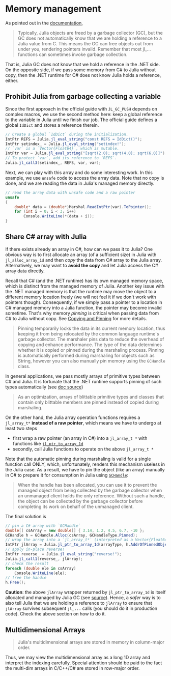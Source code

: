 ﻿# Memory management

As pointed out in the [documentation](https://docs.julialang.org/en/v1/manual/embedding/#Memory-Management), 
>Typically, Julia objects are freed by a garbage collector (GC), but the GC does not automatically know that we are holding a reference to a Julia value from C. This means the GC can free objects out from under you, rendering pointers invalid. Remember that most jl_... functions can sometimes invoke garbage collection.

That is, Julia GC does not know that we hold a reference in the .NET side. 
On the opposite side, if we pass some memory from C# to Julia without copy, then the .NET runtime for C# does not know Julia holds a reference, either. 

## Prohibit Julia from garbage collecting a variable

Since the first approach in the official guide with `JL_GC_PUSH` depends on complex macros, we use the second method here: keep a global reference to the variable in Julia until we finish our job. The official guide defines a global `IdDict` and stores a reference therein. 

```csharp
// Create a global `IdDict` during the initialization.
IntPtr REFS = Julia.jl_eval_string("const REFS = IdDict()");
IntPtr setindex_ = Julia.jl_eval_string("setindex!");
// `var` is a `Vector{Float64}`, which is mutable.
IntPtr var = Julia.jl_eval_string("[sqrt(2.0); sqrt(4.0); sqrt(6.0)]");
// To protect `var`, add its reference to `REFS`.
Julia.jl_call3(setindex_, REFS, var, var);
```
Next, we can play with this array and do some interesting work. In this example, we use `unsafe` code to access the array data. Note that no copy is done, and we are reading the data in Julia's managed memory directly.

```csharp
// read the array data with unsafe code and a raw pointer
unsafe
{
    double* data = (double*)Marshal.ReadIntPtr(var).ToPointer();
    for (int i = 0; i < 3; i++)
        Console.WriteLine(*(data + i));
}
```

## Share C# array with Julia 
If there exists already an array in C#, how can we pass it to Julia? One obvious way is to first allocate an array (of a sufficient size) in Julia with `jl_alloc_array_1d` and then *copy* the data from C# array to the Julia array. Alternatively, we may want to **avoid the copy** and let Julia access the C# array data directly. 

Recall that C# (and the .NET runtime) has its own managed memory space, which is distinct from the managed memory of Julia. Another key issue with the .NET managed memory is that the runtime may move the object to a different memory location freely (we will not feel it if we don't work with pointers though). Consequently, if we simply pass a pointer to a location in C# managed memory into a Julia function, the pointer may become invalid sometime. That's why memory *pinning* is critical when passing data from C# to Julia without copy. See [Copying and Pinning](https://docs.microsoft.com/en-us/dotnet/framework/interop/copying-and-pinning) for more details.
>Pinning temporarily locks the data in its current memory location, thus keeping it from being relocated by the common language runtime's garbage collector. The marshaler pins data to reduce the overhead of copying and enhance performance. The type of the data determines whether it is copied or pinned during the marshaling process. Pinning is automatically performed during marshaling for objects such as String, however you can also manually pin memory using the `GCHandle` class.

In general applications, we pass mostly arrays of primitive types between C# and Julia. It is fortunate that the .NET runtime supports pinning of such types automatically (see [doc source](https://docs.microsoft.com/en-us/dotnet/framework/interop/blittable-and-non-blittable-types))
>As an optimization, arrays of blittable primitive types and classes that contain only blittable members are pinned instead of copied during marshaling. 


On the other hand, the Julia array operation functions requires a `jl_array_t*` **instead of a raw pointer**, which means we have to undergo at least two steps
- first wrap a raw pointer (an array in C#) into a `jl_array_t *` with functions like [`jl_ptr_to_array_1d`](https://docs.julialang.org/en/v1/manual/embedding/#Memory-Management)
- secondly, call Julia functions to operate on the above `jl_array_t *`

Note that the automatic pinning during marshaling is valid for a single function call ONLY, which, unfortunately, renders this mechanism useless in the Julia case. As a result, we have to pin the object (like an array) manually in C# to prepare it for consumption in Julia using [`GCHandle`](https://docs.microsoft.com/en-us/dotnet/api/system.runtime.interopservices.gchandle?view=net-5.0):
> When the handle has been allocated, you can use it to prevent the managed object from being collected by the garbage collector when an unmanaged client holds the only reference. Without such a handle, the object can be collected by the garbage collector before completing its work on behalf of the unmanaged client.


The final solution is
```csharp
// pin a C# array with `GCHandle`
double[] csArray = new double[] { 3.14, 1.2, 4.5, 6.7, -10 };
GCHandle h = GCHandle.Alloc(csArray, GCHandleType.Pinned);
// wrap the array into a `jl_array_t*` (interpreted as a Vector{Float64} in Julia)
IntPtr jlArray = Julia.jl_ptr_to_array_1d(arrayType, h.AddrOfPinnedObject(), csArray.Length, 0);
// apply in-place reverse!
IntPtr reverse_ = Julia.jl_eval_string("reverse!");
Julia.jl_call1(reverse_, jlArray);
// check the result
foreach (double ele in csArray)
    Console.WriteLine(ele);
// free the handle
h.Free();
```

**Caution**: the above `jlArray` wrapper returned by `jl_ptr_to_array_1d` is itself allocated and managed by Julia GC (see [source](https://github1s.com/JuliaLang/julia/blob/HEAD/src/array.c#L332)). Hence, a *safer* way is to also tell Julia that we are holding a reference to `jlArray` to ensure that `jlArray` survives subsequent `jl_...` calls (you should do it in production code). Check the above section on how to do it.

## Multidimensional Arrays
> Julia's multidimensional arrays are stored in memory in column-major order. 

Thus, we may view the multidimensional array as a long 1D array and interpret the indexing carefully. Special attention should be paid to the fact the multi-dim arrays in C/C++/C# are stored in row-major order.




